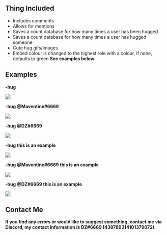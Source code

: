 ## Thing Included
- Includes comments
- Allows for mentions
- Saves a count database for how many times a user has been hugged
- Saves a count database for how many times a user has hugged someone
- Cute hug gifs/images
- Embed colour is changed to the highest role with a colour, if none, defaults to green
**See examples below**

## Examples
**-hug**

![](https://cdn.discordapp.com/attachments/724940659240337441/741335534030553268/image0.png)

**-hug @Maventine#6669**

![](https://cdn.discordapp.com/attachments/724940659240337441/741333767750156288/image0.png)

**-hug @DZ#6669**

![](https://cdn.discordapp.com/attachments/724940659240337441/741336260551114833/image0.png)

**-hug this is an example**

![](https://cdn.discordapp.com/attachments/724940659240337441/741338562263515317/image0.png)

**-hug @Maventine#6669 this is an example**

![](https://cdn.discordapp.com/attachments/724940659240337441/741337891569008780/image0.png)

**-hug @DZ#6669 this is an example**

![](https://cdn.discordapp.com/attachments/724940659240337441/741338562263515317/image0.png)

## Contact Me
**If you find any errors or would like to suggest something, contact me via Discord, my contact information is DZ#6669 (438789314101379072).**
